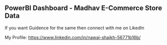 ## PowerBI Dashboard - Madhav E-Commerce Store Data


If you want Guidence for the same then connect with me on LikedIn

My Profile: https://www.linkedin.com/in/nawaj-shaikh-56771b16b/
